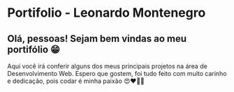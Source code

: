 # Portifolio - Leonardo Montenegro

## Olá, pessoas! Sejam bem vindas ao meu portifólio 😁

Aqui você irá conferir alguns dos meus principais projetos na área de Desenvolvimento Web. Espero que gostem, foi tudo feito com muito carinho e dedicação, pois codar é minha paixão 😍❤️👨‍💻
